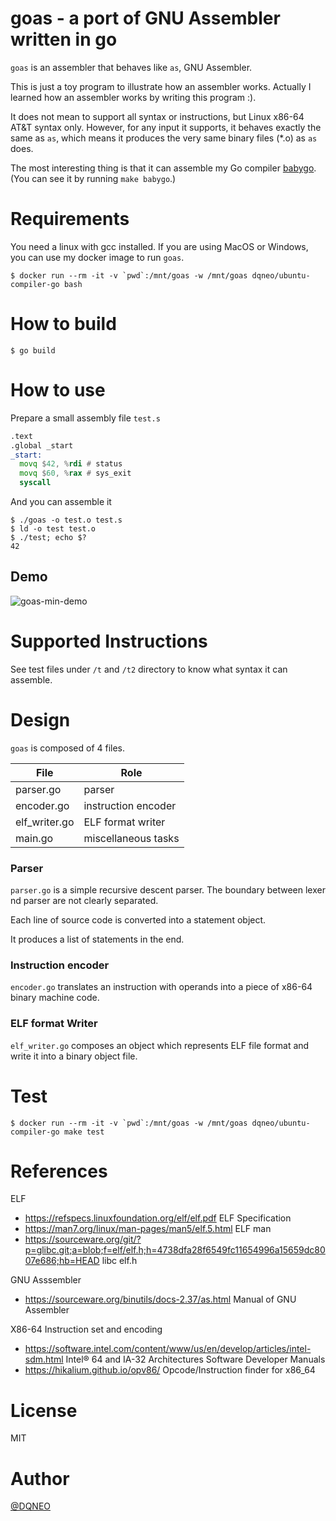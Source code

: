 # goas - a port of GNU Assembler written in go

`goas` is an assembler that behaves like `as`, GNU Assembler.

This is just a toy program to illustrate how an assembler works. Actually I learned how an assembler works by writing this program :).

It does not mean to support all syntax or instructions, but  Linux x86-64 AT&T syntax only.
However, for any input it supports, it behaves exactly the same as `as`,
 which means it produces the very same binary files (*.o) as `as` does.

The most interesting thing is that it can assemble my Go compiler [babygo](https://github.com/DQNEO/babygo). (You can see it by running `make babygo`.)


# Requirements

You need a linux with gcc installed.
If you are using MacOS or Windows, you can use my docker image to run `goas`.

```
$ docker run --rm -it -v `pwd`:/mnt/goas -w /mnt/goas dqneo/ubuntu-compiler-go bash
```

# How to build

```
$ go build
```

# How to use

Prepare a small assembly file `test.s`

```asm
.text
.global _start
_start:
  movq $42, %rdi # status
  movq $60, %rax # sys_exit
  syscall
```

And you can assemble it

```terminal
$ ./goas -o test.o test.s
$ ld -o test test.o
$ ./test; echo $?
42
```

## Demo

![goas-min-demo](https://user-images.githubusercontent.com/188741/134793225-411c06e7-982d-44aa-8fec-34139d5d080b.gif)


# Supported Instructions

See test files under `/t` and `/t2` directory to know what syntax it can assemble.

# Design

`goas` is composed of 4 files.

File|Role
---|---
parser.go | parser
encoder.go | instruction encoder
elf_writer.go | ELF format writer
main.go | miscellaneous tasks

### Parser

`parser.go` is a simple recursive descent parser. The boundary between lexer nd parser are not clearly separated.

Each line of source code is converted into a statement object.

It produces a list of statements in the end.

### Instruction encoder

`encoder.go` translates an instruction with operands into a piece of x86-64 binary machine code.

### ELF format Writer

`elf_writer.go` composes an object which represents ELF file format and write it into a binary object file.

# Test

```
$ docker run --rm -it -v `pwd`:/mnt/goas -w /mnt/goas dqneo/ubuntu-compiler-go make test
```

# References

ELF

* https://refspecs.linuxfoundation.org/elf/elf.pdf ELF Specification
* https://man7.org/linux/man-pages/man5/elf.5.html ELF man
* https://sourceware.org/git/?p=glibc.git;a=blob;f=elf/elf.h;h=4738dfa28f6549fc11654996a15659dc8007e686;hb=HEAD libc elf.h

GNU Asssembler

* https://sourceware.org/binutils/docs-2.37/as.html Manual of GNU Assembler

X86-64 Instruction set and encoding

* https://software.intel.com/content/www/us/en/develop/articles/intel-sdm.html Intel® 64 and IA-32 Architectures Software Developer Manuals
* https://hikalium.github.io/opv86/ Opcode/Instruction finder for x86_64

# License

MIT

# Author

[@DQNEO](https://twitter.com/DQNEO)

